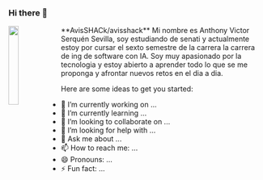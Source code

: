 ### Hi there 👋


<img align='left' src='https://c.tenor.com/KDa_fSsIkgAAAAAi/konoshuba-aqua.gif' width='20%'>  
**AvisSHACk/avisshack**
Mi nombre es Anthony Victor Serquén Sevilla, soy estudiando de senati y actualmente estoy por cursar el sexto semestre de la carrera la carrera de ing de software con IA. Soy muy apasionado por la tecnologia y estoy abierto a aprender todo lo que se me proponga y afrontar nuevos retos en el dia a dia.

Here are some ideas to get you started:

- 🔭 I’m currently working on ...
- 🌱 I’m currently learning ...
- 👯 I’m looking to collaborate on ...
- 🤔 I’m looking for help with ...
- 💬 Ask me about ...
- 📫 How to reach me: ...
- 😄 Pronouns: ...
- ⚡ Fun fact: ...

